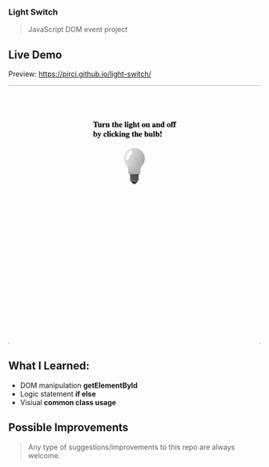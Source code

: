 ### Light Switch
> JavaScript DOM event project

## Live Demo

Preview: https://pirci.github.io/light-switch/

![portfolio-homepage](img/demo.gif)

## What I Learned:

- DOM manipulation **getElementById**
- Logic statement **if else**
- Visiual **common class usage**

## Possible Improvements

> Any type of suggestions/improvements to this repo are always welcome.
